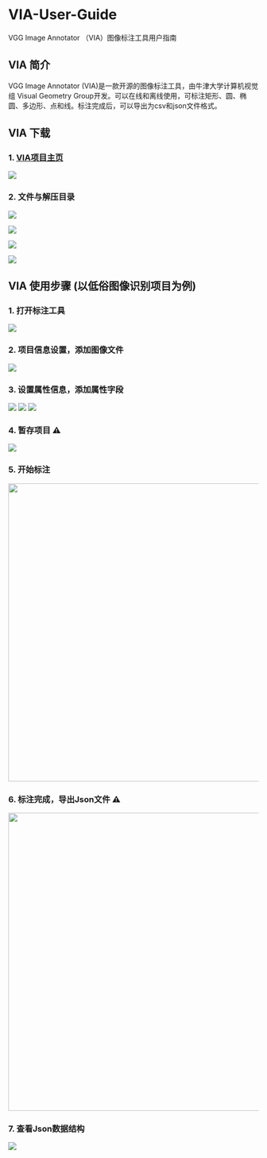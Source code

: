 # VIA-User-Guide
VGG Image Annotator （VIA）图像标注工具用户指南


## VIA 简介

VGG Image Annotator (VIA)是一款开源的图像标注工具，由牛津大学计算机视觉组 Visual Geometry Group开发。可以在线和离线使用，可标注矩形、圆、椭圆、多边形、点和线。标注完成后，可以导出为csv和json文件格式。

## VIA 下载

### 1.  [VIA项目主页](http://www.robots.ox.ac.uk/~vgg/software/via/)
![](assets/step-000.png)


### 2. 文件与解压目录

![](assets/step-0001.png)

![](assets/step-0002.png)

![](assets/step-0003.png)

![](assets/step-0004.png)

## VIA 使用步骤 (以低俗图像识别项目为例)

### 1. 打开标注工具

![](assets/VIA_guide_001.png)

### 2. 项目信息设置，添加图像文件

![](assets/VIA_guide_002.png)

### 3. 设置属性信息，添加属性字段
![](assets/VIA_guide_003.png)
![](assets/VIA_guide_004.png)
![](assets/VIA_guide_005.png)

### 4. 暂存项目 ⚠️
![](assets/VIA_guide_006.png)

### 5. 开始标注
<img src="./assets/VIA_guide_007.png" width="600"> 

### 6. 标注完成，导出Json文件 ⚠️
<img src="./assets/VIA_guide_008.png" width="600"> 

### 7. 查看Json数据结构
![](assets/VIA_guide_009.png)